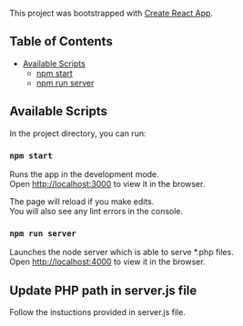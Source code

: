 This project was bootstrapped with [Create React App](https://github.com/facebookincubator/create-react-app).

## Table of Contents

- [Available Scripts](#available-scripts)
  - [npm start](#npm-start)
  - [npm run server](#npm-test)

## Available Scripts

In the project directory, you can run:

### `npm start`

Runs the app in the development mode.<br>
Open [http://localhost:3000](http://localhost:3000) to view it in the browser.

The page will reload if you make edits.<br>
You will also see any lint errors in the console.

### `npm run server`

Launches the node server which is able to serve *.php files.<br>
Open [http://localhost:4000](http://localhost:4000) to view it in the browser.

## Update PHP path in server.js file

Follow the instuctions provided in server.js file.
